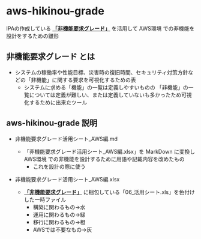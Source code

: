 # aws-hikinou-grade
IPAの作成している **[「非機能要求グレード」](https://www.ipa.go.jp/sec/softwareengineering/std/ent03-b.html)** を活用して AWS環境 での非機能を設計をするための雛形

## 非機能要求グレード とは  

* システムの稼働率や性能目標、災害時の復旧時間、セキュリティ対策方針などの「非機能」に関する要求を可視化するための表
  * システムに求める「機能」の一覧は定義しやすいものの 「非機能」の一覧については定義が難しい、または定義していないも多かったため可視化するために出来たツール


## aws-hikinou-grade 説明

* 非機能要求グレード活用シート_AWS編.md
  * 「非機能要求グレード活用シート_AWS編.xlsx」を MarkDown に変換し AWS環境 での非機能を設計するために用語や記載内容を改めたもの
    * これを設計の際に使う


* 非機能要求グレード活用シート_AWS編.xlsx
  * **[「非機能要求グレード」](https://www.ipa.go.jp/sec/softwareengineering/std/ent03-b.html)** に梱包している「06_活用シート.xls」を色付けした一時ファイル
    * 構築に関わるもの→水
    * 運用に関わるもの→緑
    * 移行に関わるもの→橙
    * AWSでは不要なもの→灰
    
  

